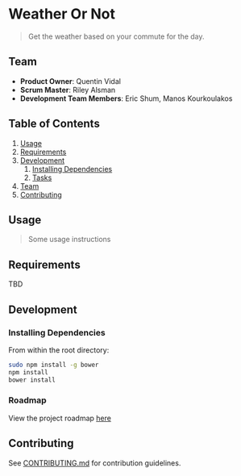 # Weather Or Not

> Get the weather based on your commute for the day.

## Team

  - __Product Owner__: Quentin Vidal
  - __Scrum Master__: Riley Alsman
  - __Development Team Members__: Eric Shum, Manos Kourkoulakos

## Table of Contents

1. [Usage](#Usage)
1. [Requirements](#requirements)
1. [Development](#development)
    1. [Installing Dependencies](#installing-dependencies)
    1. [Tasks](#tasks)
1. [Team](#team)
1. [Contributing](#contributing)

## Usage

> Some usage instructions

## Requirements

TBD

## Development

### Installing Dependencies

From within the root directory:

```sh
sudo npm install -g bower
npm install
bower install
```

### Roadmap

View the project roadmap [here](LINK_TO_PROJECT_ISSUES)


## Contributing

See [CONTRIBUTING.md](CONTRIBUTING.md) for contribution guidelines.
